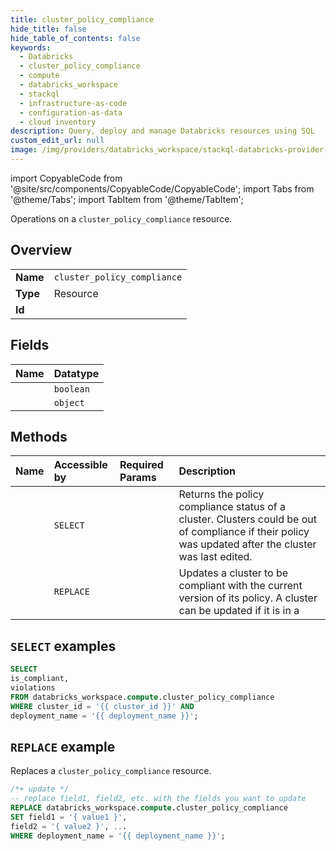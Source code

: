 ```yaml
---
title: cluster_policy_compliance
hide_title: false
hide_table_of_contents: false
keywords:
  - Databricks
  - cluster_policy_compliance
  - compute
  - databricks_workspace
  - stackql
  - infrastructure-as-code
  - configuration-as-data
  - cloud inventory
description: Query, deploy and manage Databricks resources using SQL
custom_edit_url: null
image: /img/providers/databricks_workspace/stackql-databricks-provider-featured-image.png
---
```


import CopyableCode from '@site/src/components/CopyableCode/CopyableCode';
import Tabs from '@theme/Tabs';
import TabItem from '@theme/TabItem';

Operations on a <code>cluster_policy_compliance</code> resource.  

## Overview
<table><tbody>
<tr><td><b>Name</b></td><td><code>cluster_policy_compliance</code></td></tr>
<tr><td><b>Type</b></td><td>Resource</td></tr>
<tr><td><b>Id</b></td><td><CopyableCode code="databricks_workspace.compute.cluster_policy_compliance" /></td></tr>
</tbody></table>

## Fields
| Name | Datatype |
|:-----|:---------|
| <CopyableCode code="is_compliant" /> | `boolean` |
| <CopyableCode code="violations" /> | `object` |

## Methods
| Name | Accessible by | Required Params | Description |
|:-----|:--------------|:----------------|:------------|
| <CopyableCode code="getcompliance" /> | `SELECT` | <CopyableCode code="cluster_id, deployment_name" /> | Returns the policy compliance status of a cluster. Clusters could be out of compliance if their policy was updated after the cluster was last edited. |
| <CopyableCode code="enforcecompliance" /> | `REPLACE` | <CopyableCode code="deployment_name" /> | Updates a cluster to be compliant with the current version of its policy. A cluster can be updated if it is in a |

## `SELECT` examples

```sql
SELECT
is_compliant,
violations
FROM databricks_workspace.compute.cluster_policy_compliance
WHERE cluster_id = '{{ cluster_id }}' AND
deployment_name = '{{ deployment_name }}';
```

## `REPLACE` example

Replaces a <code>cluster_policy_compliance</code> resource.

```sql
/*+ update */
-- replace field1, field2, etc. with the fields you want to update
REPLACE databricks_workspace.compute.cluster_policy_compliance
SET field1 = '{ value1 }',
field2 = '{ value2 }', ...
WHERE deployment_name = '{{ deployment_name }}';
```
